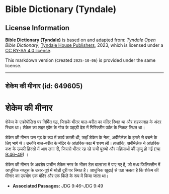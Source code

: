 # Bible Dictionary (Tyndale)

## License Information

**Bible Dictionary (Tyndale)** is based on and adapted from: _Tyndale Open Bible Dictionary_, [Tyndale House Publishers](https://tyndaleopenresources.com/), 2023, which is licensed under a [CC BY-SA 4.0 license](https://creativecommons.org/licenses/by-sa/4.0/legalcode.en).

This markdown version (created `2025-10-06`) is provided under the same license.



--------------------------------

## शेकेम की मीनार (id: 649605)

शेकेम की मीनार
==============

शेकेम के एक्रोपोलिस पर निर्मित गढ़, जिसके भीतर बाल\-बरीत का मंदिर स्थित था और शहरपनाह के अंदर स्थित था। शेकेम का शहर एप्रैम के गोत्र के पहाड़ी देश में गिरिज्जीम पर्वत के निकट स्थित था।

शेकेम की मीनार उस गढ़ के रूप में कार्य करती थी, जहाँ शेकेम के नेता, अबीमेलेक के हमले से बचने के लिए भागे थे। उन्होंने बाल\-बरीत के मंदिर के आंतरिक कक्ष में शरण ली। हालांकि, अबीमेलेक ने आंतरिक कक्ष के ऊपरी हिस्सों में आग लगा दी, जिससे भीतर रह रहे सभी पुरुषों और महिलाओं की मृत्यु हो गई ([न्या 9:46–49](https://ref.ly/Judg9:46-Judg9:49)) ।

शेकेम की मीनार के अवशेष प्राचीन शेकेम नगर के भीतर टेल बाला’ता में पाए गए है, जो मध्य फिलिस्तीन में आधुनिक नब्लूस के उत्तर\-पूर्व में थोड़ी दूरी पर स्थित है। आधुनिक खुदाई से पता चलता है कि शेकेम की मीनार का उपयोग एक मंदिर और एक किले के रूप में किया जाता था।

* **Associated Passages:** JDG 9:46–JDG 9:49

